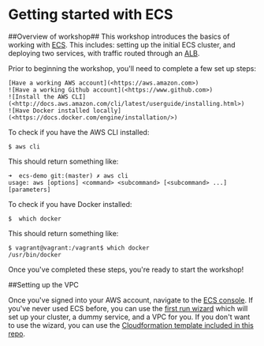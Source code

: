 # Getting started with ECS

##Overview of workshop##
This workshop introduces the basics of working with [ECS](https://aws.amazon.com/ecs/).  This includes:  setting up the initial ECS cluster, and deploying two services, with traffic routed through an [ALB](https://aws.amazon.com/elasticloadbalancing/applicationloadbalancer/).

Prior to beginning the workshop, you'll need to complete a few set up steps: 

    [Have a working AWS account](<https://aws.amazon.com>)
    ![Have a working Github account](<https://www.github.com>)
    ![Install the AWS CLI](<http://docs.aws.amazon.com/cli/latest/userguide/installing.html>)
    ![Have Docker installed locally](<https://docs.docker.com/engine/installation/>)

To check if you have the AWS CLI installed:

    $ aws cli
    
This should return something like:

    ➜  ecs-demo git:(master) ✗ aws cli
    usage: aws [options] <command> <subcommand> [<subcommand> ...] [parameters]

To check if you have Docker installed:

    $  which docker

This should return something like:

    $ vagrant@vagrant:/vagrant$ which docker
    /usr/bin/docker


Once you've completed these steps, you're ready to start the workshop!


##Setting up the VPC

Once you've signed into your AWS account, navigate to the [ECS console](https://console.aws.amazon.com/ecs/home?region=us-east-1#/clusters).  If you've never used ECS before, you can use the [first run wizard](https://console.aws.amazon.com/ecs/home#/firstRun) which will set up your cluster, a dummy service, and a VPC for you.  If you don't want to use the wizard, you can use the [Cloudformation template included in this repo](https://github.com/abby-fuller/ecs-demo/blob/master/ecs-demo-cf.yml).  
